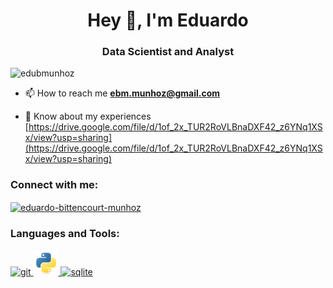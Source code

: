 <!--
**edubmunhoz/edubmunhoz** is a ✨ _special_ ✨ repository because its `README.md` (this file) appears on your GitHub profile.

Here are some ideas to get you started:

- 🔭 I’m currently working on ...
- 🌱 I’m currently learning ...
- 👯 I’m looking to collaborate on ...
- 🤔 I’m looking for help with ...
- 💬 Ask me about ...
- 📫 How to reach me: ...
- 😄 Pronouns: ...
- ⚡ Fun fact: ...
-->

<h1 align="center">Hey 👋, I'm Eduardo</h1>
<h3 align="center">Data Scientist and Analyst</h3>

<p align="left"> <img src="https://komarev.com/ghpvc/?username=edubmunhoz&label=Profile%20views&color=0e75b6&style=flat" alt="edubmunhoz" /> </p>

- 📫 How to reach me **ebm.munhoz@gmail.com**

- 📄 Know about my experiences [https://drive.google.com/file/d/1of_2x_TUR2RoVLBnaDXF42_z6YNq1XSx/view?usp=sharing](https://drive.google.com/file/d/1of_2x_TUR2RoVLBnaDXF42_z6YNq1XSx/view?usp=sharing)

<h3 align="left">Connect with me:</h3>
<p align="left">
<a href="https://www.linkedin.com/in/eduardo-munhoz/" target="blank"><img align="center" src="https://raw.githubusercontent.com/rahuldkjain/github-profile-readme-generator/master/src/images/icons/Social/linked-in-alt.svg" alt="eduardo-bittencourt-munhoz" height="30" width="40" /></a>
</p>

<h3 align="left">Languages and Tools:</h3>
<p align="left"> <a href="https://git-scm.com/" target="_blank" rel="noreferrer"> <img src="https://www.vectorlogo.zone/logos/git-scm/git-scm-icon.svg" alt="git" width="40" height="40"/> </a> <a href="https://www.python.org" target="_blank" rel="noreferrer"> <img src="https://raw.githubusercontent.com/devicons/devicon/master/icons/python/python-original.svg" alt="python" width="40" height="40"/> </a> <a href="https://www.sqlite.org/" target="_blank" rel="noreferrer"> <img src="https://www.vectorlogo.zone/logos/sqlite/sqlite-icon.svg" alt="sqlite" width="40" height="40"/> </a> </p>
